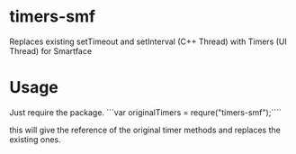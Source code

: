 # timers-smf
Replaces existing setTimeout and setInterval (C++ Thread) with Timers (UI Thread) for Smartface

# Usage
Just require the package.
```var originalTimers = requre("timers-smf");````

this will give the reference of the original timer methods and replaces the existing ones.